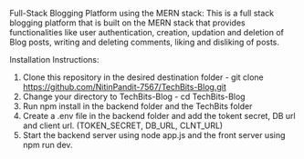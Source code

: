 Full-Stack Blogging Platform using the MERN stack:
This is a full stack blogging platform that is built on the MERN stack that provides functionalities like user authentication, creation, updation and deletion of Blog posts, writing and deleting comments, liking and disliking of posts.

Installation Instructions:
1) Clone this repository in the desired destination folder - git clone https://github.com/NitinPandit-7567/TechBits-Blog.git
2) Change your directory to TechBits-Blog - cd TechBits-Blog
3) Run npm install in the backend folder and the TechBits folder
4) Create a .env file in the backend folder and add the tokent secret, DB url and client url. (TOKEN_SECRET, DB_URL, CLNT_URL)
5) Start the backend server using node app.js and the front server using npm run dev.
